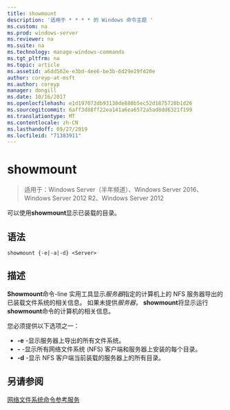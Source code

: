 ```yaml
---
title: showmount
description: '适用于 * * * * 的 Windows 命令主题 '
ms.custom: na
ms.prod: windows-server
ms.reviewer: na
ms.suite: na
ms.technology: manage-windows-commands
ms.tgt_pltfrm: na
ms.topic: article
ms.assetid: a6dd562e-e3bd-4ee6-be3b-6d29e29fd20e
author: coreyp-at-msft
ms.author: coreyp
manager: dongill
ms.date: 10/16/2017
ms.openlocfilehash: e1d197072db93130de880b5ec52d1875720b1d26
ms.sourcegitcommit: 6aff3d88ff22ea141a6ea6572a5ad8dd6321f199
ms.translationtype: MT
ms.contentlocale: zh-CN
ms.lasthandoff: 09/27/2019
ms.locfileid: "71383911"
---
```

# <a name="showmount"></a>showmount

>适用于：Windows Server（半年频道）、Windows Server 2016、Windows Server 2012 R2、Windows Server 2012

可以使用**showmount**显示已装载的目录。  
  
## <a name="syntax"></a>语法  
```
showmount {-e|-a|-d} <Server>  
```

## <a name="description"></a>描述  
**Showmount**命令\-line 实用工具显示*服务器*指定的计算机上的 NFS 服务器导出的已装载文件系统的相关信息。 如果未提供*服务器*， **showmount**将显示运行**showmount**命令的计算机的相关信息。  
  
您必须提供以下选项之一：  
  
- **\-e** -显示服务器上导出的所有文件系统。  
- **\-** -显示所有网络文件系统 \(NFS\) 客户端和服务器上安装的每个目录。  
- **\-d** -显示 NFS 客户端当前装载的服务器上的所有目录。  
  
## <a name="see-also"></a>另请参阅  
[网络文件系统命令参考服务](services-for-network-file-system-command-reference.md)  